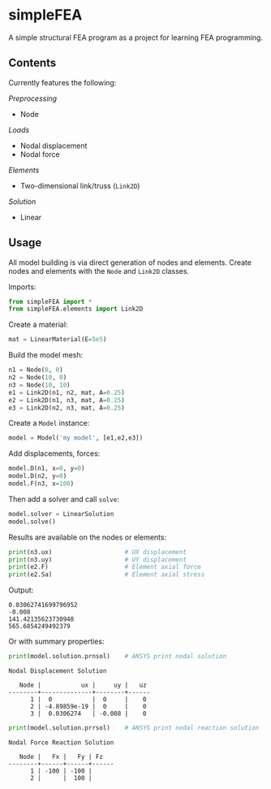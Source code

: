 simpleFEA
=========

A simple structural FEA program as a project for learning FEA programming.

## Contents
Currently features the following:

*Preprocessing*

- Node

*Loads*

- Nodal displacement
- Nodal force

*Elements*

- Two-dimensional link/truss (`Link2D`)

*Solution*

- Linear


## Usage

All model building is via direct generation of nodes and elements. Create nodes
and elements with the `Node` and `Link2D` classes.

Imports:

```Python
from simpleFEA import *
from simpleFEA.elements import Link2D
```

Create a material:

```Python
mat = LinearMaterial(E=5e5)
```

Build the model mesh:

```Python
n1 = Node(0, 0)
n2 = Node(10, 0)
n3 = Node(10, 10)
e1 = Link2D(n1, n2, mat, A=0.25)
e2 = Link2D(n1, n3, mat, A=0.25)
e3 = Link2D(n2, n3, mat, A=0.25)
```

Create a `Model` instance:

```Python
model = Model('my model', [e1,e2,e3])
```

Add displacements, forces:

```Python
model.D(n1, x=0, y=0)
model.D(n2, y=0)
model.F(n3, x=100)
```

Then add a solver and call `solve`:

```Python
model.solver = LinearSolution
model.solve()
```

Results are available on the nodes or elements:

```Python
print(n3.ux)                    # UX displacement
print(n3.uy)                    # UY displacement
print(e2.F)                     # Element axial force
print(e2.Sa)                    # Element axial stress
```

Output:

```
0.03062741699796952
-0.008
141.42135623730948
565.6854249492379
```

Or with summary properties:

```Python
print(model.solution.prnsol)    # ANSYS print nodal solution
```

```
Nodal Displacement Solution

   Node |           ux |     uy |   uz
--------+--------------+--------+------
      1 |  0           |  0     |    0
      2 | -4.89859e-19 |  0     |    0
      3 |  0.0306274   | -0.008 |    0
```

```Python
print(model.solution.prrsol)    # ANSYS print nodal reaction solution
```

```
Nodal Force Reaction Solution

   Node |   Fx |   Fy | Fz
--------+------+------+------
      1 | -100 | -100 |
      2 |      |  100 |
```
